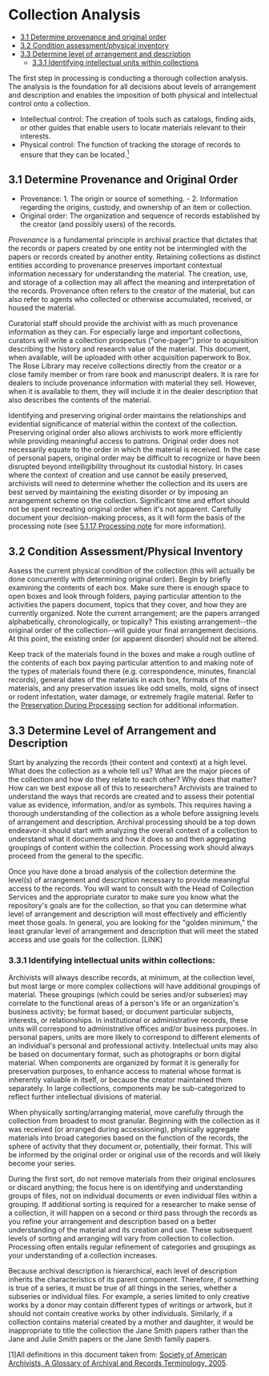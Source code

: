 
# Collection Analysis

* [3.1 Determine provenance and original order](#31-determine-provenance-and-original-order)
* [3.2 Condition assessment/physical inventory](#32-condition-assessmentphysical-inventory)
* [3.3 Determine level of arrangement and description](#33-determine-level-of-arrangement-and-description)
	* [3.3.1 Identifying intellectual units within collections](#331-identifying-intellectual-units-within-collections)

The first step in processing is conducting a thorough collection analysis.  The 
analysis is the foundation for all decisions about levels of arrangement and 
description and enables the imposition of both physical and intellectual control onto 
a collection.  

*	Intellectual control:  The creation of tools such as catalogs, finding aids, or 
	other guides that enable users to locate materials relevant to their interests.
*	Physical control:  The function of tracking the storage of records to ensure that 
	they can be located.<a href="#anchor1"><sup>1</sup></a>
	
## 3.1 Determine Provenance and Original Order

*	Provenance: 1. The origin or source of something. - 2. Information regarding the 
	origins, custody, and ownership of an item or collection.
*	Original order:  The organization and sequence of records established by the 
	creator (and possibly users) of the records.

*Provenance* is a fundamental principle in archival practice that dictates that the 
records or papers created by one entity not be intermingled with the papers or records created by another entity.  Retaining collections as distinct entities according to provenance preserves important contextual information necessary for understanding the material.  The creation, use, and storage of a collection may all affect the meaning and interpretation of the records.  Provenance often refers to the creator of the material, but can also refer to agents who collected or otherwise accumulated, received, or housed the material.  

Curatorial staff should provide the archivist with as much provenance information as 
they can.  For especially large and important collections, curators will write a 
collection prospectus ("one-pager") prior to acquisition describing the history and 
research value of the material. This document, when available, will be uploaded with 
other acquisition paperwork to Box. The Rose Library may receive collections directly 
from the creator or a close family member or from rare book and manuscript dealers. It is rare for dealers to include provenance information with material they sell. However, when it is available to them, they will include it in the dealer description 
that also describes the contents of the material.	

Identifying and preserving original order maintains the relationships and evidential 
significance of material within the context of the collection.  Preserving original 
order also allows archivists to work more efficiently while providing meaningful 
access to patrons.  Original order does not necessarily equate to the order in which 
the material is received.  In the case of personal papers, original order may be 
difficult to recognize or have been disrupted beyond intelligibility throughout its 
custodial history.  In cases where the context of creation and use cannot be easily 
preserved, archivists will need to determine whether the collection and its users are 
best served by maintaining the existing disorder or by imposing an arrangement scheme 
on the collection.  Significant time and effort should not be spent recreating 
original order when it's not apparent.  Carefully document your decision-making 
process, as it will form the basis of the processing note (see [5.1.17 Processing note](/05-DESCRIPTION#5117-processing-note) for more information).  

## 3.2 Condition Assessment/Physical Inventory

Assess the current physical condition of the collection (this will actually be done 
concurrently with determining original order).  Begin by briefly examining the 
contents of each box. Make sure there is enough space to open boxes and look through 
folders, paying particular attention to the activities the papers document, topics 
that they cover, and how they are currently organized.  Note the current arrangement; 
are the papers arranged alphabetically, chronologically, or topically?  This existing 
arrangement--the original order of the collection--will guide your final arrangement decisions. At this point, the existing order (or apparent disorder) should not be altered.

Keep track of the materials found in the boxes and make a rough outline of the 
contents of each box paying particular attention to and making note of the types of 
materials found there (e.g. correspondence, minutes, financial records), general dates of the materials in each box, formats of the materials, and any preservation issues like odd smells, mold, signs of insect or rodent infestation, water damage, or 
extremely fragile material.  Refer to the [Preservation During Processing](/9-PRESERVATION/readme.md/#preservation-during-processing) 
section for additional information.

## 3.3 Determine Level of Arrangement and Description

Start by analyzing the records (their content and context) at a high level. What does 
the collection as a whole tell us? What are the major pieces of the collection and 
how do they relate to each other? Why does that matter? How can we best expose all of 
this to researchers? Archivists are trained to understand the ways that records are 
created and to assess their potential value as evidence, information, and/or as 
symbols. This requires having a thorough understanding of the collection as a whole 
before assigning levels of arrangement and description.  Archival processing should 
be a top down endeavor-it should start with analyzing the overall context of a 
collection to understand what it documents and how it does so and then aggregating 
groupings of content within the collection.  Processing work should always proceed 
from the general to the specific. 

Once you have done a broad analysis of the collection determine the level(s) of 
arrangement and description necessary to provide meaningful access to the records. 
You will want to consult with the Head of Collection Services and the appropriate 
curator to make sure you know what the repository's goals are for the collection, so 
that you can determine what level of arrangement and description will most 
effectively and efficiently meet those goals. In general, you are looking for the 
"golden minimum," the least granular level of arrangement and description that will 
meet the stated access and use goals for the collection.  [LINK]

### 3.3.1 Identifying intellectual units within collections:

Archivists will always describe records, at minimum, at the collection level, but 
most large or more complex collections will have additional groupings of material. These groupings (which could be series and/or subseries) may correlate to the 
functional areas of a person's life or an organization's business activity; be format 
based; or document particular subjects, interests, or relationships.  In 
institutional or administrative records, these units will correspond to 
administrative offices and/or business purposes.  In personal papers, units are more 
likely to correspond to different elements of an individual's personal and 
professional activity.  Intellectual units may also be based on documentary format, 
such as photographs or born digital material.  When components are organized by 
format it is generally for preservation purposes, to enhance access to material whose 
format is inherently valuable in itself, or because the creator maintained them 
separately.  In large collections, components may be sub-categorized to reflect 
further intellectual divisions of material.  

When physically sorting/arranging material, move carefully through the collection 
from broadest to most granular.  Beginning with the collection as it was received (or 
arranged during accessioning), physically aggregate materials into broad categories 
based on the function of the records, the sphere of activity that they document or, 
potentially, their format.  This will be informed by the original order or original 
use of the records and will likely become your series.  

During the first sort, do not remove materials from their original enclosures or 
discard anything; the focus here is on identifying and understanding groups of files, 
not on individual documents or even individual files within a grouping.  If 
additional sorting is required for a researcher to make sense of a collection, it 
will happen on a second or third pass through the records as you refine your 
arrangement and description based on a better understanding of the material and its 
creation and use.  These subsequent levels of sorting and arranging will vary from 
collection to collection.  Processing often entails regular refinement of categories 
and groupings as your understanding of a collection increases. 

Because archival description is hierarchical, each level of description inherits the 
characteristics of its parent component.  Therefore, if something is true of a 
series, it must be true of all things in the series, whether a subseries or 
individual files. For example, a series limited to only creative works by a donor may 
contain different types of writings or artwork, but it should not contain creative 
works by other individuals.  Similarly, if a collection contains material created by 
a mother and daughter, it would be inappropriate to title the collection the Jane 
Smith papers rather than the Jane and Julie Smith papers or the Jane Smith family 
papers. 


<a id="anchor1">[1]</a>All definitions in this document taken from:  [Society of American Archivists, A Glossary of Archival and Records Terminology, 2005](https://www2.archivists.org/glossary). 